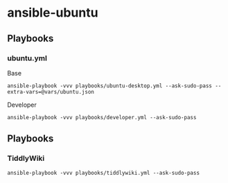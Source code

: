 # ansible-ubuntu

## Playbooks

### ubuntu.yml

Base
```
ansible-playbook -vvv playbooks/ubuntu-desktop.yml --ask-sudo-pass --extra-vars=@vars/ubuntu.json
```

Developer
```
ansible-playbook -vvv playbooks/developer.yml --ask-sudo-pass
```

## Playbooks

### TiddlyWiki
```
ansible-playbook -vvv playbooks/tiddlywiki.yml --ask-sudo-pass
```
